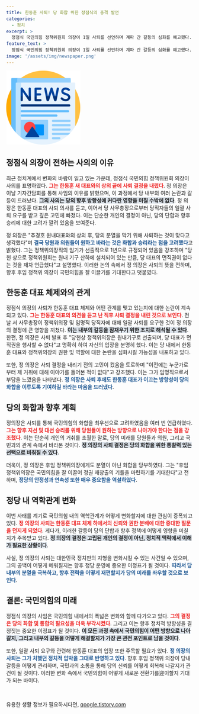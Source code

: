 ```yaml
---
title: 한동훈 사퇴! 당 화합 위한 정점식의 충격 발언
categories:
  - 정치
excerpt: >
  정점식 국민의힘 정책위원회 의장이 1일 사퇴를 선언하며 계파 간 갈등의 심화를 예고했다. 한동훈 대표 체제 출범을 앞두고 당내 위기와 화합의 필요성을 강조한 그의 결정이 향후 당정에 미칠 영향은 무엇일까?
feature_text: >
  정점식 국민의힘 정책위원회 의장이 1일 사퇴를 선언하며 계파 간 갈등의 심화를 예고했다. 한동훈 대표 체제 출범을 앞두고 당내 위기와 화합의 필요성을 강조한 그의 결정이 향후 당정에 미칠 영향은 무엇일까?
image: '/assets/img/newspaper.png'
---
```


<p><img src="/assets/img/newspaper.png" alt="kimp 속보" /></p>

<h2 data-ke-size="size26">정점식 의장이 전하는 사의의 이유</h2>

<p data-ke-size="size16">최근 정치계에서 변화의 바람이 일고 있는 가운데, 정점식 국민의힘 정책위원회 의장이 사의를 표명하였다. <b><span style="color: #ee2323;">그는 한동훈 새 대표와의 상의 끝에 사퇴 결정을 내렸다</span></b>. 정 의장은 이날 기자간담회를 통해 사임의 이유를 밝혔으며, 이 과정에서 당 내부의 여러 논란과 갈등이 드러났다. <b><span style="background-color: #21538527;">그의 사의는 당의 향후 방향성에 커다란 영향을 미칠 수밖에 없다</span></b>. 정 의장은 한동훈 대표의 사퇴 의사를 듣고, 이어서 당 사무총장으로부터 당직자들의 일괄 사퇴 요구를 받고 깊은 고민에 빠졌다. 이는 단순한 개인의 결정이 아닌, 당의 단합과 향후 승리에 대한 고려가 깔려 있음을 보여준다.</p>

<p data-ke-size="size16">정 의장은 "추경호 원내대표와의 상의 후, 당의 분열을 막기 위해 사퇴하는 것이 맞다고 생각했다"며 <b><span style="color: #1a5490;">결국 당원과 의원들이 원하고 바라는 것은 화합과 승리라는 점을 고려했다</span></b>고 밝혔다. 그는 정책위의장직의 임기가 선출직으로 1년으로 규정되어 있음을 강조하며 "당헌 상으로 정책위원회는 원내 기구 산하에 설치되어 있는 만큼, 당 대표의 면직권이 없다는 것을 재차 언급했다"고 설명했다. 이러한 논의 속에서 정 의장은 사퇴의 뜻을 전하며, 향후 후임 정책위 의장이 국민의힘을 잘 이끌기를 기대한다고 덧붙였다.</p>

<h2 data-ke-size="size26">한동훈 대표 체제와의 관계</h2>

<p data-ke-size="size16">정점식 의장의 사퇴가 한동훈 대표 체제와 어떤 관계를 맺고 있는지에 대한 논란이 계속되고 있다. <b><span style="color: #ee2323;">그는 한동훈 대표의 의견을 듣고 난 직후 사퇴 결정을 내린 것으로 보인다</span></b>. 전날 서 사무총장이 정책위의장 및 임명직 당직자에 대해 일괄 사퇴를 요구한 것이 정 의장의 결정에 큰 영향을 끼쳤다. <b><span style="background-color: #21538527;">이는 내부의 갈등을 잠재우기 위한 조치로 해석될 수 있다</span></b>.    
한편, 정 의장은 사퇴 발표 후 "당헌상 정책위의장은 원내기구로 선출되며, 당 대표가 면직권을 행사할 수 없다"고 명확히 하여 자신의 입장을 분명히 했다. 이는 당 내에서 한동훈 대표와 정책위의장의 권한 및 역할에 대한 논란을 심화시킬 가능성을 내포하고 있다.</p>

<p data-ke-size="size16">또한, 정 의장은 사퇴 결정을 내리기 전의 고민이 컸음을 토로하며 "이전에는 누군가로부터 제 거취에 대해 이야기를 들어본 적이 없다"고 강조했다. 이는 그가 임명직으로서 부담을 느꼈음을 나타낸다. <b><span style="color: #1a5490;">정 의장은 사퇴 후에도 한동훈 대표가 이끄는 방향성이 당의 화합을 이루도록 기여하길 바라는 마음을 드러냈다</span></b>.</p>

<h2 data-ke-size="size26">당의 화합과 향후 계획</h2>

<p data-ke-size="size16">정의장은 사퇴를 통해 국민의힘의 화합을 최우선으로 고려하였음을 여러 번 언급하였다. <b><span style="color: #ee2323;">그는 향후 지선 및 대선 승리를 위해 당원들이 원하는 방향으로 나아가야 한다는 점을 강조했다</span></b>. 이는 단순히 개인의 거취를 초월한 말로, 당의 미래를 당원들과 의원, 그리고 국민과의 관계 속에서 바라본 것이다. <b><span style="background-color: #21538527;">정 의장의 사퇴 결정은 당의 화합을 위한 통찰력 있는 선택으로 비춰질 수 있다</span></b>.</p>

<p data-ke-size="size16">더욱이, 정 의장은 후임 정책위의장에게도 분열이 아닌 화합을 당부하였다. 그는 "후임 정책위의장은 국민의힘을 잘 이끌어 정권 재창출의 기틀을 마련하기를 기대한다"고 전하며, <b><span style="color: #1a5490;">정당의 안정성과 연속성 또한 매우 중요함을 역설하였다</span></b>.</p>

<h2 data-ke-size="size26">정당 내 역학관계 변화</h2>

<p data-ke-size="size16">이번 사태를 계기로 국민의힘 내의 역학관계가 어떻게 변화할지에 대한 관심이 증폭되고 있다. <b><span style="color: #ee2323;">정 의장의 사퇴는 한동훈 대표 체제 하에서의 신뢰와 권한 분배에 대한 중대한 질문을 던지게 되었다</span></b>. 게다가, 이러한 갈등이 당의 단합과 향후 정책에 어떻게 영향을 미칠지가 주목받고 있다. <b><span style="background-color: #21538527;">정 의장의 결정은 고립된 개인의 결정이 아닌, 정치적 맥락에서 이해가 필요한 상황이다</span></b>.</p>

<p data-ke-size="size16">사실, 정 의장의 사퇴는 대한민국 정치판의 지형을 변화시킬 수 있는 사건일 수 있으며, 그의 공백이 어떻게 메워질지는 향후 정당 운영에 중요한 이정표가 될 것이다. <b><span style="color: #1a5490;">따라서 당 내부의 분열을 극복하고, 향후 전략을 어떻게 재편할지가 당의 미래를 좌우할 것으로 보인다</span></b>.</p>

<h2 data-ke-size="size26">결론: 국민의힘의 미래</h2>

<p data-ke-size="size16">정점식 의장의 사임은 국민의힘 내에서의 폭넓은 변화와 함께 다가오고 있다. <b><span style="color: #ee2323;">그의 결정은 당의 화합 및 통합의 필요성을 더욱 부각시켰다</span></b>. 그리고 이는 향후 정치적 방향성을 결정짓는 중요한 이정표가 될 것이다. <b><span style="background-color: #21538527;">이 모든 과정 속에서 국민의힘이 어떤 방향으로 나아갈지, 그리고 내부의 갈등을 어떻게 해결할지가 가장 큰 관전 포인트로 남을 것이다</span></b>.</p>

<p data-ke-size="size16">또한, 일괄 사퇴 요구와 관련해 한동훈 대표의 입장 또한 주목할 필요가 있다. <b><span style="color: #1a5490;">정 의장의 사퇴는 그가 처했던 정치적 압박을 그대로 반영하고 있다</span></b>. 향후 후임 정책위 의장이 당내 갈등을 어떻게 관리하며, 국민과의 소통을 통해 당의 신뢰를 어떻게 회복해 나갈지가 관건이 될 것이다. 이러한 변화 속에서 국민의힘이 어떻게 새로운 전환기를迎이할지 기대가 되는 바이다.</p>

<p data-ke-size="size16">&nbsp;</p>
유용한 생활 정보가 필요하시다면, <a href="https://qoogle.tistory.com" rel="dofollow">qoogle.tistory.com</a>


